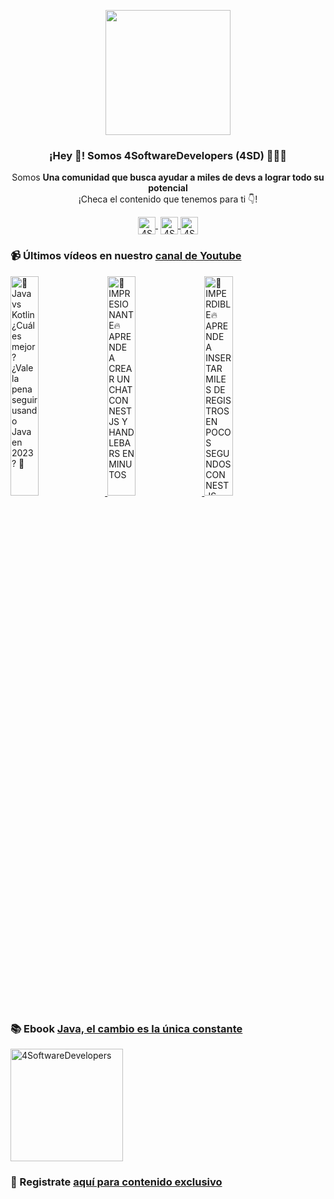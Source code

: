 <p align="center" width="300">
    <img align="center" width="200" src="https://www.4softwaredevelopers.com/assets/img/brands/icono_4SD.png" />
    <h3 align="center">¡Hey 👋! Somos 4SoftwareDevelopers (4SD) 👨🏻‍💻</h3>
 </p>
 
 <p align="center">Somos <strong>Una comunidad que busca ayudar a miles de devs a lograr todo su potencial</strong><br />¡Checa el contenido que tenemos para ti 👇!</p>
 <p align="center">
    <a href="https://youtube.com/4SoftwareDevelopers" target="blank" style='margin-right:4px'>
     <img align="center" src="https://cdn.jsdelivr.net/npm/simple-icons@3.0.1/icons/youtube.svg" alt="4SoftwareDevelopers" height="28px" width="28px" />
   </a>
   <a href="https://instagram.com/4SoftwareDevelopers" target="blank">
     <img align="center" src="https://cdn.jsdelivr.net/npm/simple-icons@3.0.1/icons/instagram.svg" alt="4SoftwareDevelopers" height="28px" width="28px" />
   </a>
   <a href="https://twitter.com/4SDevelopers" target="blank">
     <img align="center" src="https://cdn.jsdelivr.net/npm/simple-icons@3.0.1/icons/twitter.svg" alt="4SoftwareDevelopers" height="28px" width="28px" />
   </a>
 </p>
 
### 📹 Últimos vídeos en nuestro [canal de Youtube](https://youtube.com/4SoftwareDevelopers?sub_confirmation=1)

<a href='https://youtu.be/hGN9ZIW_rdQ' target='_blank'>
    <img width='30%' src='https://img.youtube.com/vi/hGN9ZIW_rdQ/mqdefault.jpg' alt='👀 Java vs Kotlin ¿Cuál es mejor? ¿Vale la pena seguir usando Java en 2023? 🤔' title='👀 Java vs Kotlin ¿Cuál es mejor? ¿Vale la pena seguir usando Java en 2023? 🤔' />
</a>

<a href='https://youtu.be/2wd1gbRJdCM' target='_blank'>
    <img width='30%' src='https://img.youtube.com/vi/2wd1gbRJdCM/mqdefault.jpg' alt='🤩IMPRESIONANTE🔥 APRENDE A CREAR UN CHAT CON NESTJS Y HANDLEBARS EN MINUTOS' title='🤩IMPRESIONANTE🔥 APRENDE A CREAR UN CHAT CON NESTJS Y HANDLEBARS EN MINUTOS' />
</a>

<a href='https://youtu.be/rCDNefFSko4' target='_blank'>
    <img width='30%' src='https://img.youtube.com/vi/rCDNefFSko4/mqdefault.jpg' alt='🤩IMPERDIBLE🔥 APRENDE A INSERTAR MILES DE REGISTROS EN POCOS SEGUNDOS CON NESTJS (BATCH INSERT)' title='🤩IMPERDIBLE🔥 APRENDE A INSERTAR MILES DE REGISTROS EN POCOS SEGUNDOS CON NESTJS (BATCH INSERT)' />
</a>
 

### 📚 Ebook [Java, el cambio es la única constante](https://ebook.4softwaredevelopers.com/)
<a href="https://ebook.4softwaredevelopers.com/" target="blank">
  <img align="center" src="https://www.4softwaredevelopers.com/assets/img/illustrations/Portada_Java.jpg" alt="4SoftwareDevelopers" width="180px" />
</a>

### 🔐 Registrate [aquí para contenido exclusivo](https://www.subscribepage.com/kit4sd)
 
 